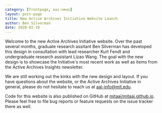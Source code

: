 ```yaml
---
category: [frontpage, aai-news]
layout: post-page 
title: New Active Archives Initiative Website Launch
author: Ben Silverman
date: 2020-02-10
---
```


Welcome to the new Active Archives Initiative website. Over the past several months, graduate research assitant Ben Silverman has developed this design in consultation with lead researcher Kurt Fendt and undergraduate research assistant Lizao Wang. The goal with the new design is to showcase the Initiative's most recent work as well as items from the Active Archives Insights newsletter.

<!--more-->

We are still working out the kinks with the new design and layout. If you have questions about the website, or the Active Archives Initiative in general, please do not hesitate to reach us at <a href="mailto:aai-info@mit.edu">aai-info@mit.edu</a>.

Code for this website is also published on GitHub at [mitaai/mitaai.github.io](https://github.com/mitaai/mitaai.github.io). Please feel free to file bug reports or feature requests on the issue tracker there as well.
